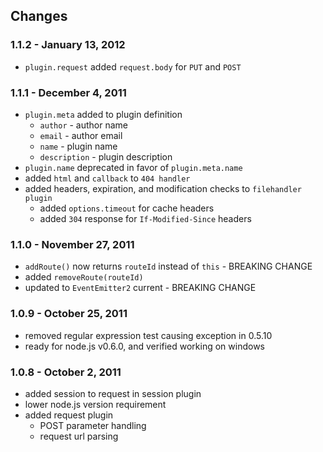 ## Changes

### 1.1.2 - January 13, 2012

* `plugin.request` added `request.body` for `PUT` and `POST`

### 1.1.1 - December 4, 2011

* `plugin.meta` added to plugin definition
  * `author` - author name
  * `email` - author email
  * `name` - plugin name
  * `description` - plugin description
* `plugin.name` deprecated in favor of `plugin.meta.name`
* added `html` and `callback` to `404 handler`
* added headers, expiration, and modification checks to `filehandler plugin`
  * added `options.timeout` for cache headers
  * added `304` response for `If-Modified-Since` headers

### 1.1.0 - November 27, 2011

* `addRoute()` now returns `routeId` instead of `this` - BREAKING CHANGE
* added `removeRoute(routeId)` 
* updated to `EventEmitter2` current - BREAKING CHANGE

### 1.0.9 - October 25, 2011

* removed regular expression test causing exception in 0.5.10
* ready for node.js v0.6.0, and verified working on windows

### 1.0.8 - October 2, 2011

* added session to request in session plugin
* lower node.js version requirement
* added request plugin
  * POST parameter handling
  * request url parsing
